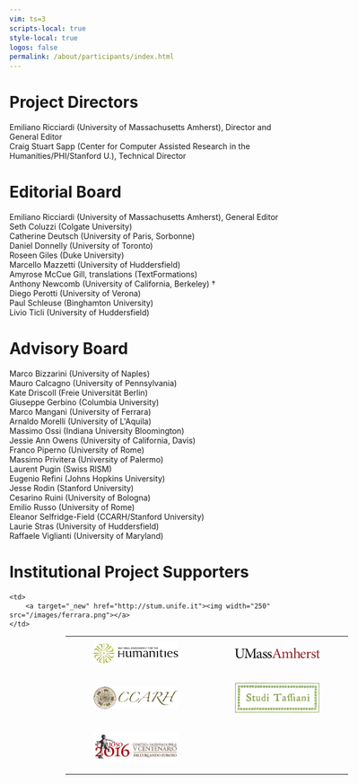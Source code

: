 ```yaml
---
vim: ts=3
scripts-local: true
style-local: true
logos: false
permalink: /about/participants/index.html
---
```


<h1>Project Directors</h1>

<div class="person">
Emiliano Ricciardi (University of Massachusetts Amherst), Director and General Editor
</div>

<div class="person">
Craig Stuart Sapp (Center for Computer Assisted Research in the Humanities/PHI/Stanford U.), Technical Director
</div>


<h1> Editorial Board </h1>

<div class="person">
Emiliano Ricciardi (University of Massachusetts Amherst), General Editor
</div>

<div class="person">
Seth Coluzzi (Colgate University)
</div>

<div class="person">
Catherine Deutsch (University of Paris, Sorbonne)
</div>

<div class="person">
Daniel Donnelly (University of Toronto)
</div>

<div class="person">
Roseen Giles (Duke University)
</div>

<div class="person">
Marcello Mazzetti (University of Huddersfield)
</div>

<div class="person">
Amyrose McCue Gill, translations (TextFormations)
</div>

<div class="person">
Anthony Newcomb (University of California, Berkeley) †
</div>

<div class="person">
Diego Perotti (University of Verona)
</div>

<div class="person">
Paul Schleuse (Binghamton University)
</div>

<div class="person">
Livio Ticli (University of Huddersfield)
</div>


<h1> Advisory Board </h1>

<div class="person">
Marco Bizzarini (University of Naples) 
</div>

<div class="person">
Mauro Calcagno (University of Pennsylvania) 
</div>

<div class="person">
Kate Driscoll (Freie Universität Berlin) 
</div>

<div class="person">
Giuseppe Gerbino (Columbia University) 
</div>

<div class="person">
Marco Mangani (University of Ferrara) 
</div>

<div class="person">
Arnaldo Morelli (University of L'Aquila) 
</div>

<div class="person">
Massimo Ossi (Indiana University Bloomington) 
</div>

<div class="person">
Jessie Ann Owens (University of California, Davis)
</div>

<div class="person">
Franco Piperno (University of Rome) 
</div>

<div class="person">
Massimo Privitera (University of Palermo) 
</div>

<div class="person">
Laurent Pugin (Swiss RISM)
</div>

<div class="person">
Eugenio Refini (Johns Hopkins University)
</div>

<div class="person">
Jesse Rodin (Stanford University) 
</div>

<div class="person">
Cesarino Ruini (University of Bologna)
</div>

<div class="person">
Emilio Russo (University of Rome)
</div>

<div class="person">
Eleanor Selfridge-Field (CCARH/Stanford University)
</div>

<div class="person">
Laurie Stras (University of Huddersfield) 
</div>

<div class="person">
Raffaele Viglianti (University of Maryland)
</div>

<h1>Institutional Project Supporters</h1>

<!--
<div class="person">
University of Massachusetts Amherst
</div>

<div class="person">
Center for Computer Assited Research in the Humanities (CCARH), Stanford University
</div>

<div class="person">
National Endowment for the Humanities (NEH)
</div>

<div class="person">
Comitato Nazionale Per Il V Centenario Dell'Orlando Furioso
</div>
-->


<div id="logos">

<table>

<tr>
	<td>
		<a target="_new" href="https://www.neh.gov"><img width="300" src="/images/neh-300.png"></a>
	</td>
	<td>
		<a target="_new" href="https://www.umass.edu"><img width="300" src="/images/uma-400.png"></a>
	</td>
</tr>

<tr>
	<td>
		<a target="_new" href="http://wiki.ccarh.org/"><img width="300" src="/images/ccarh-300.png"></a>
	</td>
	<td>
		<a target="_new" href="http://www.centrodistuditassiani.it"><img width="300" src="/images/studi-tassiani.png"></a>
	</td>
</tr>

<tr>
	<td>
		<a target="_new" href="http://www.furioso16.it"><img width="300" src="/images/furioso_2016-500.png"></a>
	</td>

	<td>
		<a target="_new" href="http://stum.unife.it"><img width="250" src="/images/ferrara.png"></a>
	</td>
</tr>


</table>

</div>



<style>

#logos table {
	margin-left: 100px;
}

#logos table td {
	padding-left:50px;
	padding-right:50px;
	padding-top:10px;
	padding-bottom:20px;
}

</style>

